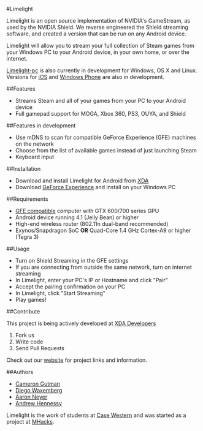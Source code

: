 #Limelight

Limelight is an open source implementation of NVIDIA's GameStream, as used by the NVIDIA Shield.
We reverse engineered the Shield streaming software, and created a version that can be run on any Android device.

Limelight will allow you to stream your full collection of Steam games from your Windows PC to your Android device,
in your own home, or over the internet.

[Limelight-pc](https://github.com/limelight-stream/limelight-pc) is also currently in development for Windows, OS X and Linux. Versions for [iOS](https://github.com/limelight-stream/limelight-ios) and [Windows Phone](https://github.com/limelight-stream/limelight-wp) are also in development.

##Features

* Streams Steam and all of your games from your PC to your Android device
* Full gamepad support for MOGA, Xbox 360, PS3, OUYA, and Shield

##Features in development

* Use mDNS to scan for compatible GeForce Experience (GFE) machines on the network
* Choose from the list of available games instead of just launching Steam
* Keyboard input

##Installation

* Download and install Limelight for Android from
[XDA](http://forum.xda-developers.com/showthread.php?t=2505510)
* Download [GeForce Experience](http://www.geforce.com/geforce-experience) and install on your Windows PC

##Requirements

* [GFE compatible](http://shield.nvidia.com/play-pc-games/) computer with GTX 600/700 series GPU
* Android device running 4.1 (Jelly Bean) or higher
* High-end wireless router (802.11n dual-band recommended)
* Exynos/Snapdragon SoC __OR__ Quad-Core 1.4 GHz Cortex-A9 or higher (Tegra 3)

##Usage

* Turn on Shield Streaming in the GFE settings
* If you are connecting from outside the same network, turn on internet
  streaming
* In Limelight, enter your PC's IP or Hostname and click "Pair"
* Accept the pairing confirmation on your PC
* In Limelight, click "Start Streaming"
* Play games!

##Contribute

This project is being actively developed at [XDA Developers](http://forum.xda-developers.com/showthread.php?t=2505510)

1. Fork us
2. Write code
3. Send Pull Requests

Check out our [website](http://limelight-stream.com) for project links and information.

##Authors

* [Cameron Gutman](https://github.com/cgutman)  
* [Diego Waxemberg](https://github.com/dwaxemberg)  
* [Aaron Neyer](https://github.com/Aaronneyer)  
* [Andrew Hennessy](https://github.com/yetanothername)

Limelight is the work of students at [Case Western](http://case.edu) and was
started as a project at [MHacks](http://mhacks.org).
